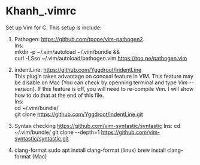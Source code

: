 # Khanh_.vimrc
Set up Vim for C. This setup is include:

1. Pathogen: https://github.com/tpope/vim-pathogen2.  
Ins:  
mkdir -p ~/.vim/autoload ~/.vim/bundle && \
curl -LSso ~/.vim/autoload/pathogen.vim https://tpo.pe/pathogen.vim
  
2. indentLine: https://github.com/Yggdroot/indentLine   
This plugin takes advantage on conceal feature in VIM. This feature may be disable on Mac (You can check by openning terminal and type *Vim --version*). If this feature is off, you will need to re-compile Vim. I will show how to do that at the end of this file.  
Ins:  
cd ~/.vim/bundle/   
git clone https://github.com/Yggdroot/indentLine.git 

3. Syntax checking https://github.com/vim-syntastic/syntastic
Ins:
cd ~/.vim/bundle/
git clone --depth=1 https://github.com/vim-syntastic/syntastic.git

4. clang-format
sudo apt install clang-format (linux)
brew install clang-format (Mac)


